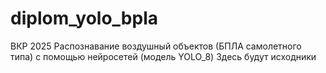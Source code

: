# diplom_yolo_bpla
ВКР 2025 Распознавание воздушный объектов (БПЛА самолетного типа) с помощью нейросетей (модель YOLO_8)
Здесь будут исходники
